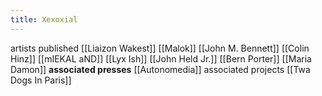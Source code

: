 ```yaml
---
title: Xexoxial
---
```


artists published
[[Liaizon Wakest]]
[[Malok]]
[[John M. Bennett]]
[[Colin Hinz]]
[[mIEKAL aND]]
[[Lyx Ish]]
[[John Held Jr.]]
[[Bern Porter]]
[[Maria Damon]]
**associated presses**
[[Autonomedia]]
associated projects
[[Twa Dogs In Paris]]